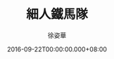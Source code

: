 ---
issue: 191
title: 細人鐵馬隊
author: 徐姿華
language: 大埔
date: 2016-09-22T00:00:00.000+08:00
topic: 懷想
difficulty: 2
wikidata: Q98096044
wikidata_link: https://www.wikidata.org/wiki/Q98096044
---
